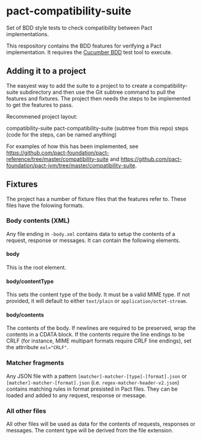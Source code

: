 # pact-compatibility-suite
Set of BDD style tests to check compatibility between Pact implementations.

This respository contains the BDD features for verifying a Pact implementation. It requires the [Cucumber BDD](https://cucumber.io/) test tool to execute.

## Adding it to a project
The easyest way to add the suite to a project to to create a compatibility-suite subdirectory and then use the Git subtree command to pull the features and fixtures.
The project then needs the steps to be implemented to get the features to pass.

Recommened project layout:

compatibility-suite
    pact-compatibility-suite (subtree from this repo)
    steps (code for the steps, can be named anything)

For examples of how this has been implemented, see https://github.com/pact-foundation/pact-reference/tree/master/compatibility-suite and https://github.com/pact-foundation/pact-jvm/tree/master/compatibility-suite.

## Fixtures

The project has a number of fixture files that the features refer to. These files have the folowing formats.

### Body contents (XML)
Any file ending in `-body.xml` contains data to setup the contents of a request, response or messages. It can contain the following elements.

#### body
This is the root element.

#### body/contentType
This sets the content type of the body. It must be a valid MIME type. If not provided, it will default to either `text/plain` or `application/octet-stream`.

#### body/contents
The contents of the body. If newlines are required to be preserved, wrap the contents in a CDATA block. If the contents require the line endings to be CRLF 
(for instance, MIME multipart formats require CRLF line endings), set the attrribute `eol="CRLF"`.

### Matcher fragments
Any JSON file with a pattern `[matcher]-matcher-[type]-[format].json` or `[matcher]-matcher-[format].json` (i.e. `regex-matcher-header-v2.json`) contains matching rules
in format presisted in Pact files. They can be loaded and added to any request, response or message.

### All other files
All other files will be used as data for the contents of requests, responses or messages. The content type will be derived from the file extension.
